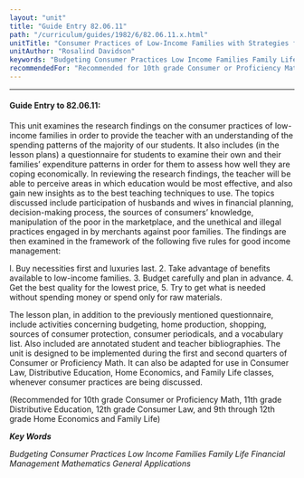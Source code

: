 ```yaml
---
layout: "unit"
title: "Guide Entry 82.06.11"
path: "/curriculum/guides/1982/6/82.06.11.x.html"
unitTitle: "Consumer Practices of Low-Income Families with Strategies for Improved Financial Management"
unitAuthor: "Rosalind Davidson"
keywords: "Budgeting Consumer Practices Low Income Families Family Life Financial Management Mathematics General Applications"
recommendedFor: "Recommended for 10th grade Consumer or Proficiency Math, 11th grade Distributive Education, 12th grade Consumer Law, and 9th through 12th grade Home Economics and Family Life"
---
```

<body>
<hr/>
 <h4>
  Guide Entry to 82.06.11:
 </h4>
 This unit examines the research findings on the consumer practices of low-income families in order to provide the teacher with an understanding of the spending patterns of the majority of our students.  It also includes (in the lesson plans) a questionnaire for students to examine their own and their families’ expenditure patterns in order for them to assess how well they are coping economically.  In reviewing the research findings, the teacher will be able to perceive areas in which education would be most effective, and also gain new insights as to the best teaching techniques to use.  The topics discussed include participation of husbands and wives in financial planning, decision-making process, the sources of consumers’ knowledge, manipulation of the poor in the marketplace, and the unethical and illegal practices engaged in by merchants against poor families.  The findings are then examined in the framework of the following five rules for good income management:
 <p>
  l.  Buy necessities first and luxuries last. 2.  Take advantage of benefits available to low-income families. 3.  Budget carefully and plan in advance. 4.  Get the best quality for the lowest price, 5.  Try to get what is needed without spending money or spend only for raw materials.
 </p>
 <p>
  The lesson plan, in addition to the previously mentioned questionnaire, include activities concerning budgeting, home production, shopping, sources of consumer protection, consumer periodicals, and a vocabulary list.  Also included are annotated student and teacher bibliographies.  The unit is designed to be implemented during the first and second quarters of Consumer or Proficiency Math.  It can also be adapted for use in Consumer Law, Distributive Education, Home Economics, and Family Life classes, whenever consumer practices are being discussed.
 </p>
 <p>
  (Recommended for 10th grade Consumer or Proficiency Math, 11th grade Distributive Education, 12th grade Consumer Law, and 9th through 12th grade Home Economics and Family Life)
 </p>
<p>
  <b>
   <i>
    Key Words
   </i>
  </b>
  <br/>
 </p>
 <p>
  <i>
   Budgeting Consumer Practices Low Income Families Family Life Financial Management Mathematics General Applications
  </i>
 </p>

</body>